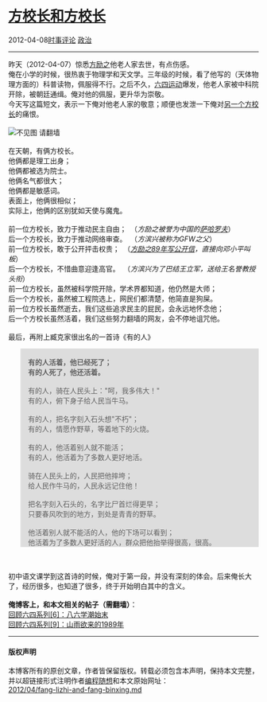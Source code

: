 <!DOCTYPE html>
<html xmlns="http://www.w3.org/1999/xhtml" xml:lang="zh-CN">
<head>
<meta http-equiv="Content-Type" content="text/html; charset=utf-8" />
<meta name="generator" content="Python script by program.think@gmail.com" />
<meta name="provider" content="program-think.blogspot.com" />
<link type="text/css" rel="stylesheet" href="../../css/program-think.css" />
<title>方校长和方校长 - 编程随想的博客</title>
</head>
<body>
<div id="main" style="width:100%;">
<h1><a href="../../index.md" title="回到首页">方校长和方校长</a></h1>
<div class="post-info"><span class="date-header">2012-04-08</span><a href="../../tags/E697B6E4BA8BE8AF84E8AEBA.md" class="tag">时事评论</a> <a href="../../tags/E694BFE6B2BB.md" class="tag">政治</a> </div>
<hr>
<div class="post">
昨天（2012-04-07）惊悉<a href="https://zh.wikipedia.org/wiki/%E6%96%B9%E5%8A%B1%E4%B9%8B" target="_blank" rel="nofollow">方励之</a>他老人家去世，有点伤感。<br />俺在小学的时候，很热衷于物理学和天文学。三年级的时候，看了他写的（天体物理方面的）科普读物，佩服得不行。之后不久，<a href="../../2011/06/june-fourth-incident-0.md">六四运动</a>爆发，他老人家被中科院开除，被朝廷通缉。俺对他的佩服，更升华为崇敬。<br />今天写这篇短文，表示一下俺对他老人家的敬意；顺便也发泄一下俺对<a href="https://zh.wikipedia.org/wiki/%E6%96%B9%E6%BB%A8%E5%85%B4" target="_blank" rel="nofollow">另一个方校长</a>的痛恨。<a name='more'></a><!--program-think--><br /><br /><img src="../../images/2012/04/drRBtsjMToQ9UoKKlO0qf3nGQqNZvQZ7AXoTxVDnTy3mJbAQTyjwi-z7gRvHRMBmAU2JwziEIC5k8o9H_8oCTD-UwwikYreOQScQ9xQXypvc4VLb" alt="不见图 请翻墙"><br /><br />在天朝，有俩方校长。<br />他俩都是理工出身；<br />他俩都被选为院士。<br />他俩名气都很大；<br />他俩都是敏感词。<br />表面上，他俩很相似；<br />实际上，他俩的区别犹如天使与魔鬼。<br /><br />前一位方校长，致力于推动民主自由；  （<i>方励之被誉为中国的<a href="https://zh.wikipedia.org/wiki/%E5%AE%89%E5%BE%B7%E7%83%88%C2%B7%E5%BE%B7%E7%B1%B3%E7%89%B9%E9%87%8C%E8%80%B6%E7%BB%B4%E5%A5%87%C2%B7%E8%90%A8%E5%93%88%E7%BD%97%E5%A4%AB" target="_blank" rel="nofollow">萨哈罗夫</a></i>）<br />后一个方校长，致力于推动网络审查。  （<i>方滨兴被称为GFW之父</i>）<br />前一位方校长，敢于公开抨击权贵；  （<i><a href="../../2011/11/june-fourth-incident-9.md">方励之89年写公开信</a>，直接向邓小平叫板</i>）<br />后一个方校长，不惜曲意迎逢高官。  （<i>方滨兴为了巴结王立军，送给王名誉教授头衔</i>）<br />前一位方校长，虽然被科学院开除，学术界都知道，他仍然是大师；<br />后一个方校长，虽然被工程院选上，网民们都清楚，他简直是狗屎。<br />前一位方校长虽然逝去，我们这些追求民主的屁民，会永远地怀念他；<br />后一个方校长虽然活着，我们这些努力翻墙的网友，会不停地诅咒他。<br /><br />最后，再附上臧克家很出名的一首诗《有的人》<br /><blockquote style="background-color:#DDD;"><br /><b>有的人活着，他已经死了；<br />有的人死了，他还活着。</b><br /><br />有的人，骑在人民头上："呵，我多伟大！"<br />有的人，俯下身子给人民当牛马。<br /><br />有的人，把名字刻入石头想"不朽"；<br />有的人，情愿作野草，等着地下的火烧。<br /><br />有的人，他活着别人就不能活；<br />有的人，他活着为了多数人更好地活。<br /><br />骑在人民头上的，人民把他摔垮；<br />给人民作牛马的，人民永远记住他！<br /><br />把名字刻入石头的，名字比尸首烂得更早；<br />只要春风吹到的地方，到处是青青的野草。<br /><br />他活着别人就不能活的人，他的下场可以看到；<br />他活着为了多数人更好活的人，群众把他抬举得很高，很高。</blockquote><br /><br />初中语文课学到这首诗的时候，俺对于第一段，并没有深刻的体会。后来俺长大了，经历很多，也知道了很多，终于开始明白其中的含义。<br /><br /><b>俺博客上，和本文相关的帖子（需翻墙）</b>：<br /><a href="../../2011/09/june-fourth-incident-6.md">回顾六四系列[6]：八六学潮始末</a><br /><a href="../../2011/11/june-fourth-incident-9.md">回顾六四系列[9]：山雨欲来的1989年</a><div class="blogger-post-footer">
</div>
<hr>
<div class="copyright">
<h4>版权声明</h4>
本博客所有的原创文章，作者皆保留版权。转载必须包含本声明，保持本文完整，并以超链接形式注明作者<a href="mailto:program.think@gmail.com">编程随想</a>和本文原始网址：<br>
<a href="2012/04/fang-lizhi-and-fang-binxing.md">2012/04/fang-lizhi-and-fang-binxing.md</a>
</div>
</div>
</body>
</html>
